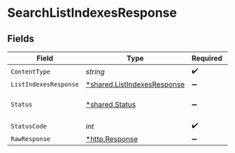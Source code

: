# SearchListIndexesResponse


## Fields

| Field                                                                     | Type                                                                      | Required                                                                  | Description                                                               |
| ------------------------------------------------------------------------- | ------------------------------------------------------------------------- | ------------------------------------------------------------------------- | ------------------------------------------------------------------------- |
| `ContentType`                                                             | *string*                                                                  | :heavy_check_mark:                                                        | N/A                                                                       |
| `ListIndexesResponse`                                                     | [*shared.ListIndexesResponse](../../models/shared/listindexesresponse.md) | :heavy_minus_sign:                                                        | OK                                                                        |
| `Status`                                                                  | [*shared.Status](../../models/shared/status.md)                           | :heavy_minus_sign:                                                        | Default error response                                                    |
| `StatusCode`                                                              | *int*                                                                     | :heavy_check_mark:                                                        | N/A                                                                       |
| `RawResponse`                                                             | [*http.Response](https://pkg.go.dev/net/http#Response)                    | :heavy_minus_sign:                                                        | N/A                                                                       |